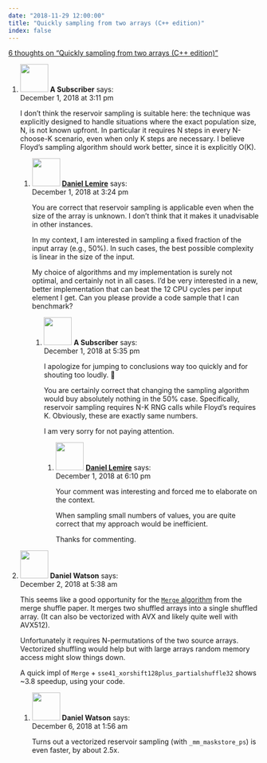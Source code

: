 ```yaml
---
date: "2018-11-29 12:00:00"
title: "Quickly sampling from two arrays (C++ edition)"
index: false
---
```


[6 thoughts on &ldquo;Quickly sampling from two arrays (C++ edition)&rdquo;](/lemire/blog/2018/11-29-quickly-sampling-from-two-arrays-c-edition)

<ol class="comment-list">
<li id="comment-369650" class="comment even thread-even depth-1 parent">
<div class="comment-author vcard">
<img alt src="https://secure.gravatar.com/avatar/cc512c7233a3265baf43e60eba520c4a?s=56&#038;d=mm&#038;r=g" srcset="https://secure.gravatar.com/avatar/cc512c7233a3265baf43e60eba520c4a?s=112&#038;d=mm&#038;r=g 2x" class="avatar avatar-56 photo" height="56" width="56" decoding="async" /> <b class="fn">A Subscriber</b> <span class="says">says:</span> </div>
<div class="comment-metadata"><time datetime="2018-12-01T15:11:00+00:00">December 1, 2018 at 3:11 pm</time></a> </div>
<div class="comment-content">
<p>I don&rsquo;t think the reservoir sampling is suitable here: the technique was explicitly designed to handle situations where the exact population size, N, is not known upfront. In particular it requires N steps in every N-choose-K scenario, even when only K steps are necessary. I believe Floyd&rsquo;s sampling algorithm should work better, since it is explicitly O(K).</p>
</div>
<ol class="children">
<li id="comment-369653" class="comment byuser comment-author-lemire bypostauthor odd alt depth-2 parent">
<div class="comment-author vcard">
<img alt src="https://secure.gravatar.com/avatar/2ca999bef9535950f5b84281a4dab006?s=56&#038;d=mm&#038;r=g" srcset="https://secure.gravatar.com/avatar/2ca999bef9535950f5b84281a4dab006?s=112&#038;d=mm&#038;r=g 2x" class="avatar avatar-56 photo" height="56" width="56" decoding="async" /> <b class="fn"><a href="https://lemire.me/en/" class="url" rel="ugc">Daniel Lemire</a></b> <span class="says">says:</span> </div>
<div class="comment-metadata"><time datetime="2018-12-01T15:24:38+00:00">December 1, 2018 at 3:24 pm</time></a> </div>
<div class="comment-content">
<p>You are correct that reservoir sampling is applicable even when the size of the array is unknown. I don&rsquo;t think that it makes it unadvisable in other instances.</p>
<p>In my context, I am interested in sampling a fixed fraction of the input array (e.g., 50%). In such cases, the best possible complexity is linear in the size of the input.</p>
<p>My choice of algorithms and my implementation is surely not optimal, and certainly not in all cases. I&rsquo;d be very interested in a new, better implementation that can beat the 12 CPU cycles per input element I get. Can you please provide a code sample that I can benchmark?</p>
</div>
<ol class="children">
<li id="comment-369681" class="comment even depth-3 parent">
<div class="comment-author vcard">
<img alt src="https://secure.gravatar.com/avatar/cc512c7233a3265baf43e60eba520c4a?s=56&#038;d=mm&#038;r=g" srcset="https://secure.gravatar.com/avatar/cc512c7233a3265baf43e60eba520c4a?s=112&#038;d=mm&#038;r=g 2x" class="avatar avatar-56 photo" height="56" width="56" loading="lazy" decoding="async" /> <b class="fn">A Subscriber</b> <span class="says">says:</span> </div>
<div class="comment-metadata"><time datetime="2018-12-01T17:35:35+00:00">December 1, 2018 at 5:35 pm</time></a> </div>
<div class="comment-content">
<p>I apologize for jumping to conclusions way too quickly and for shouting too loudly. 🙁</p>
<p>You are certainly correct that changing the sampling algorithm would buy absolutely nothing in the 50% case. Specifically, reservoir sampling requires N-K RNG calls while Floyd&rsquo;s requires K. Obviously, these are exactly same numbers.</p>
<p>I am very sorry for not paying attention.</p>
</div>
<ol class="children">
<li id="comment-369686" class="comment byuser comment-author-lemire bypostauthor odd alt depth-4">
<div class="comment-author vcard">
<img alt src="https://secure.gravatar.com/avatar/2ca999bef9535950f5b84281a4dab006?s=56&#038;d=mm&#038;r=g" srcset="https://secure.gravatar.com/avatar/2ca999bef9535950f5b84281a4dab006?s=112&#038;d=mm&#038;r=g 2x" class="avatar avatar-56 photo" height="56" width="56" loading="lazy" decoding="async" /> <b class="fn"><a href="https://lemire.me/en/" class="url" rel="ugc">Daniel Lemire</a></b> <span class="says">says:</span> </div>
<div class="comment-metadata"><time datetime="2018-12-01T18:10:29+00:00">December 1, 2018 at 6:10 pm</time></a> </div>
<div class="comment-content">
<p>Your comment was interesting and forced me to elaborate on the context.</p>
<p>When sampling small numbers of values, you are quite correct that my approach would be inefficient.</p>
<p>Thanks for commenting.</p>
</div>
</li>
</ol>
</li>
</ol>
</li>
</ol>
</li>
<li id="comment-369800" class="comment even thread-odd thread-alt depth-1 parent">
<div class="comment-author vcard">
<img alt src="https://secure.gravatar.com/avatar/8e1cce73399411748ed72e9a20e8e405?s=56&#038;d=mm&#038;r=g" srcset="https://secure.gravatar.com/avatar/8e1cce73399411748ed72e9a20e8e405?s=112&#038;d=mm&#038;r=g 2x" class="avatar avatar-56 photo" height="56" width="56" loading="lazy" decoding="async" /> <b class="fn">Daniel Watson</b> <span class="says">says:</span> </div>
<div class="comment-metadata"><time datetime="2018-12-02T05:38:05+00:00">December 2, 2018 at 5:38 am</time></a> </div>
<div class="comment-content">
<p>This seems like a good opportunity for the <a href="https://arxiv.org/pdf/1508.03167.pdf#page4" rel="nofollow"><code>Merge</code> algorithm</a> from the merge shuffle paper. It merges two shuffled arrays into a single shuffled array. (It can also be vectorized with AVX and likely quite well with AVX512).</p>
<p>Unfortunately it requires N-permutations of the two source arrays. Vectorized shuffling would help but with large arrays random memory access might slow things down.</p>
<p>A quick impl of <code>Merge</code> + <code>sse41_xorshift128plus_partialshuffle32</code> shows ~3.8 speedup, using your code.</p>
</div>
<ol class="children">
<li id="comment-370745" class="comment odd alt depth-2">
<div class="comment-author vcard">
<img alt src="https://secure.gravatar.com/avatar/8e1cce73399411748ed72e9a20e8e405?s=56&#038;d=mm&#038;r=g" srcset="https://secure.gravatar.com/avatar/8e1cce73399411748ed72e9a20e8e405?s=112&#038;d=mm&#038;r=g 2x" class="avatar avatar-56 photo" height="56" width="56" loading="lazy" decoding="async" /> <b class="fn">Daniel Watson</b> <span class="says">says:</span> </div>
<div class="comment-metadata"><time datetime="2018-12-06T01:56:59+00:00">December 6, 2018 at 1:56 am</time></a> </div>
<div class="comment-content">
<p>Turns out a vectorized reservoir sampling (with <code>_mm_maskstore_ps</code>) is even faster, by about 2.5x.</p>
</div>
</li>
</ol>
</li>
</ol>
